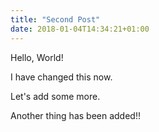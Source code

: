 ```yaml
---
title: "Second Post"
date: 2018-01-04T14:34:21+01:00
---
```


Hello, World!

I have changed this now.

Let's add some more.

Another thing has been added!!
